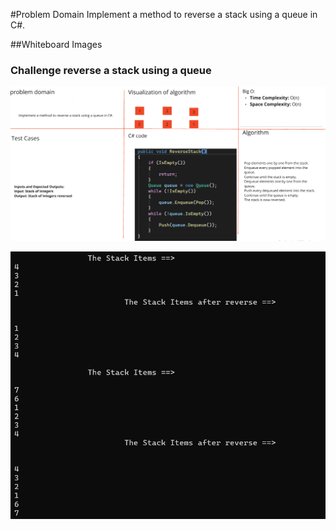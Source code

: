 #Problem Domain
Implement a method to reverse a stack using a queue in C#.


##Whiteboard Images

### Challenge reverse a stack using a queue
![Remove Duplicates](./ReverseWhiteboard.png)

![](./ReverseResult.png)

